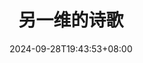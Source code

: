 ---
title: '另一维的诗歌'
date: 2024-09-28T19:43:53+08:00
slug:
summary:
description:
cover:
    image: /Love-Letter-岩井俊二/cover.jpg
    alt:
    caption:
    relative: false
showtoc: false
draft: true
tags: ['anime', 'movie']
categories:
---
